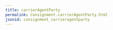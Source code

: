 ```yaml
---
title: carrierAgentParty
permalink: Consignment.carrierAgentParty.html
jsonid: consignment_carrieragentparty
---
```

